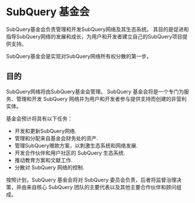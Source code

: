 # SubQuery 基金会

SubQuery基金会负责管理和开发SubQuery网络及其生态系统。 其目的是促进和指导SubQuery网络的发展和成长，为用户和开发者建立自己的SubQuery项目提供支持。

SubQuery基金会是实现对SubQuery网络所有权分散的第一步。

## 目的

SubQuery网络将由SubQuery基金会管理。 SubQuery 基金会将是一个专门为服务、管理和开发 SubQuery 网络并为用户和开发者参与提供支持而创建的非营利实体。

基金会预计将具有以下任务：

- 开发和更新SubQuery网络.
- 管理和分配来自基金会财务处的资产.
- 管理SubQuery赠款方案，以刺激生态系统和网络发展.
- 开发合作伙伴和用户社区的 SubQuery 生态系统.
- 推动教育方案和文献工作.
- 分散对 SubQuery 网络的控制.

按照计划，SubQuery 基金会将对 SubQuery 委员会负责，后者将监督治理决策，并由来自核心 SubQuery 团队的主要代表以及其他主要合作伙伴和顾问组成。

